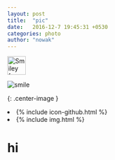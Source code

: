 ```yaml
---
layout: post
title:  "pic"
date:   2016-12-7 19:45:31 +0530
categories: photo
author: "nowak"
---
```


<img src="http://www.worldpressphoto.org/sites/default/files/styles/gallery_main_image/public/archive/2016/stories/SPS/1/sciel1umbqlvbqhldpqj.jpg?itok=56WQL5hq" alt="Smiley face" height="42" width="42">



![smile]

[smile]: includes/IMG_2614.jpg
{: .center-image }

<li>
            {% include icon-github.html %}
 </li>

 
<li>
            {% include img.html %}
 </li>

<h1>hi</h1>
